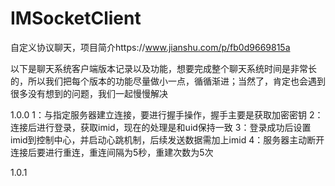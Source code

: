 # IMSocketClient
自定义协议聊天，项目简介https://www.jianshu.com/p/fb0d9669815a

以下是聊天系统客户端版本记录以及功能，想要完成整个聊天系统时间是非常长的，所以我们把每个版本的功能尽量做小一点，循循渐进；当然了，肯定也会遇到很多没有想到的问题，我们一起慢慢解决

1.0.0
1：与指定服务器建立连接，要进行握手操作，握手主要是获取加密密钥
2：连接后进行登录，获取imid，现在的处理是和uid保持一致
3：登录成功后设置imid到控制中心，并启动心跳机制，后续发送数据需加上imid
4：服务器主动断开连接后要进行重连，重连间隔为5秒，重建次数为5次

1.0.1
